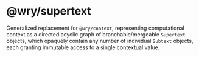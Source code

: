 # @wry/supertext

Generalized replacement for `@wry/context`, representing computational context
as a directed acyclic graph of branchable/mergeable `Supertext` objects, which
opaquely contain any number of individual `Subtext` objects, each granting
immutable access to a single contextual value.
